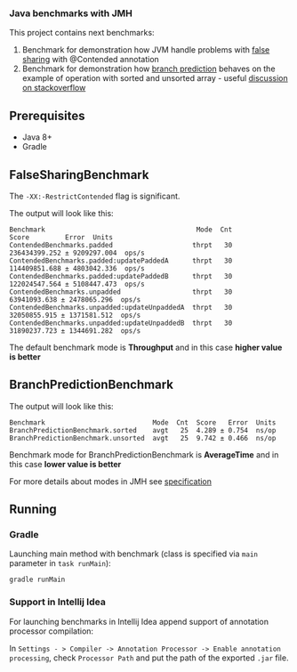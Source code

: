 ### Java benchmarks with JMH

This project contains next benchmarks:
1. Benchmark for demonstration how JVM handle problems with [false sharing](https://en.wikipedia.org/wiki/False_sharing)
with @Contended annotation
2. Benchmark for demonstration how [branch prediction](https://en.wikipedia.org/wiki/Branch_predictor) behaves on the example 
of operation with sorted and unsorted array - useful [discussion on stackoverflow](https://stackoverflow.com/questions/11227809/why-is-it-faster-to-process-a-sorted-array-than-an-unsorted-array)

## Prerequisites

* Java 8+
* Gradle

## FalseSharingBenchmark

The `-XX:-RestrictContended` flag is significant.

The output will look like this:
 
    Benchmark                                      Mode  Cnt          Score         Error  Units
    ContendedBenchmarks.padded                    thrpt   30  236434399.252 ± 9209297.004  ops/s
    ContendedBenchmarks.padded:updatePaddedA      thrpt   30  114409851.688 ± 4803042.336  ops/s
    ContendedBenchmarks.padded:updatePaddedB      thrpt   30  122024547.564 ± 5108447.473  ops/s
    ContendedBenchmarks.unpadded                  thrpt   30   63941093.638 ± 2478065.296  ops/s
    ContendedBenchmarks.unpadded:updateUnpaddedA  thrpt   30   32050855.915 ± 1371581.512  ops/s
    ContendedBenchmarks.unpadded:updateUnpaddedB  thrpt   30   31890237.723 ± 1344691.282  ops/s
The default benchmark mode is **Throughput** and in this case **higher value is better**

## BranchPredictionBenchmark

The output will look like this:

    Benchmark                           Mode  Cnt  Score   Error  Units
    BranchPredictionBenchmark.sorted    avgt   25  4.289 ± 0.754  ns/op
    BranchPredictionBenchmark.unsorted  avgt   25  9.742 ± 0.466  ns/op
    
Benchmark mode for BranchPredictionBenchmark is **AverageTime** and in this case **lower value is better**

For more details about modes in JMH see [specification](http://hg.openjdk.java.net/code-tools/jmh/file/6cc1450c6a0f/jmh-core/src/main/java/org/openjdk/jmh/annotations/Mode.java)

## Running
### Gradle

Launching main method with benchmark (class is specified via `main` parameter in `task runMain`):

`gradle runMain`

### Support in Intellij Idea

For launching benchmarks in Intellij Idea append support of annotation processor compilation:

In `Settings - > Compiler -> Annotation Processor -> Enable annotation processing`, 
check `Processor Path` and put the path of the exported `.jar` file.
